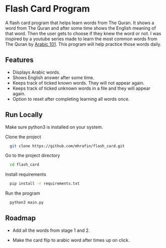 # Flash Card Program

A flash card program that helps learn words from The Quran. It shows a word from The Quran and after some time shows the English meaning of that word. Then the user gets to choose if they knew the word or not.
I was inspired by a youtube series made to learn the most common words from The Quran by [Arabic 101](https://youtube.com/playlist?list=PL6TlMIZ5ylgrYBl5c2LGoc1iwTPyYMMYH&si=Wig15OMNJ-8zlr__). This program will help practice those words daily.

## Features

- Displays Arabic words.
- Shows English answer after some time.
- Keeps track of ticked known words. They will not appear again.
- Keeps track of ticked unknown words in a file and they will appear again.
- Option to reset after completing learning all words once.

## Run Locally

Make sure python3 is installed on your system.

Clone the project

```bash
  git clone https://github.com/mhrafin/flash_card.git
```

Go to the project directory

```bash
  cd flash_card
```

Install requirements

```bash
  pip install -r requirements.txt
```

Run the program

```bash
  python3 main.py
```

## Roadmap

- Add all the words from stage 1 and 2.

- Make the card flip to arabic word after times up on click.

